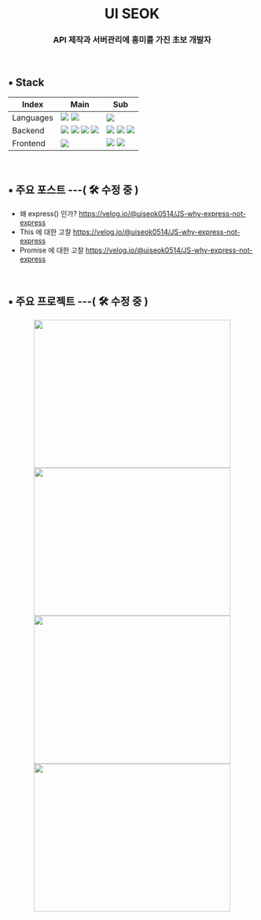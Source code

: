 
# <div align="center">UI SEOK</div>

### <div align="center">API 제작과 서버관리에 흥미를 가진 초보 개발자</div>
<br/>

## ▪️ Stack
| Index | Main | Sub |
|---|---|---|
| Languages | <img src="https://img.shields.io/badge/JavaScript-F7DF1E?style=for-the-badge&logo=javascript&logoColor=white"/>  <img src="https://img.shields.io/badge/TypeScript-3178C6?style=for-the-badge&logo=TypeScript&logoColor=white"> |<img src="https://img.shields.io/badge/Java-007396?style=for-the-badge&logo=OpenJDK&logoColor=white"/> |
| Backend | <img src="https://img.shields.io/badge/Node.js-339933?style=for-the-badge&logo=Node.js&logoColor=white"> <img src="https://img.shields.io/badge/Express-000000?style=for-the-badge&logo=Express&logoColor=white"> <img src="https://img.shields.io/badge/nestjs-E0234E?style=for-the-badge&logo=nestjs&logoColor=white"> <img src="https://img.shields.io/badge/mongoDB-47A248?style=for-the-badge&logo=MongoDB&logoColor=white"> |  <img src="https://img.shields.io/badge/NGINX-009639?style=for-the-badge&logo=Nginx&logoColor=white"> <img src="https://img.shields.io/badge/PM2-2B037A?style=for-the-badge&logo=PM2&logoColor=white"> <img src="https://img.shields.io/badge/GoogleDomains-4285F4?style=for-the-badge&logo=GoogleDomains&logoColor=white"> |
| Frontend | <img src="https://img.shields.io/badge/React-61DAFB?style=for-the-badge&logo=React&logoColor=white">  |  <img src="https://img.shields.io/badge/HTML5-E34F26?style=for-the-badge&logo=HTML5&logoColor=white"> <img src="https://img.shields.io/badge/CSS3-1572B6?style=for-the-badge&logo=CSS3&logoColor=white"> |
<br/> 

## ▪️ 주요 포스트 ---( 🛠 수정 중 )
- 왜 express() 인가? https://velog.io/@uiseok0514/JS-why-express-not-express
- This 에 대한 고찰 https://velog.io/@uiseok0514/JS-why-express-not-express
- Promise 에 대한 고찰 https://velog.io/@uiseok0514/JS-why-express-not-express
<br/>



## ▪️ 주요 프로젝트 ---( 🛠 수정 중 )
<div align="center">
<a href="https://velog.io/@uiseok0514/Project-MarketPass" > <img src="https://user-images.githubusercontent.com/116103097/202356457-db68f4dd-e1dd-42c4-add2-23beebc56583.png" width="400" height="300"></a>
<a href="https://github.com/LYUHIT/ojakkyu" > <img src="https://user-images.githubusercontent.com/116103097/202667837-11dcb9e0-185b-4c0b-88fe-8725b347fac3.jpg" width="400" height="300"></a>
<a href="https://github.com/BilliG-14/BilliG-BACK.git" > <img src="https://user-images.githubusercontent.com/116103097/210710475-02c9ccf8-48af-47b2-81fa-11e9a369e648.jpeg" width="400" height="300"></a>
<a href="https://velog.io/@uiseok0514/Project-MarketPass" > <img src="https://user-images.githubusercontent.com/116103097/202363108-38924040-7720-459e-9c94-5f46d4d4bbe1.png" width="400" height="300"></a>
</div>
